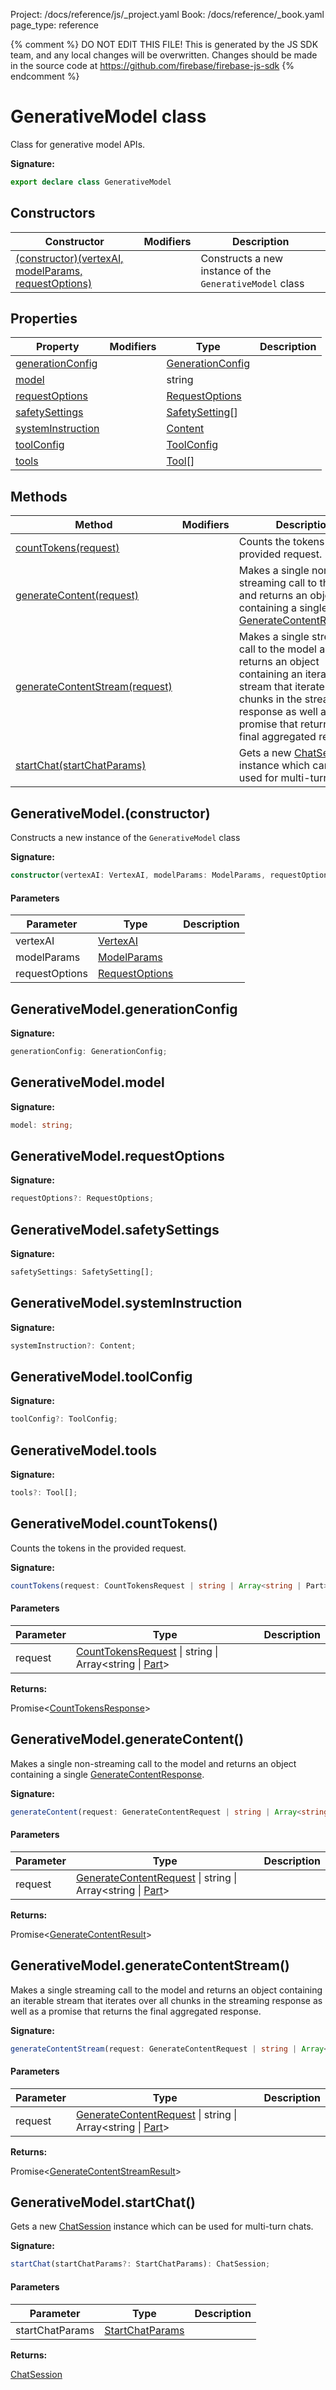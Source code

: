 Project: /docs/reference/js/_project.yaml
Book: /docs/reference/_book.yaml
page_type: reference

{% comment %}
DO NOT EDIT THIS FILE!
This is generated by the JS SDK team, and any local changes will be
overwritten. Changes should be made in the source code at
https://github.com/firebase/firebase-js-sdk
{% endcomment %}

# GenerativeModel class
Class for generative model APIs.

<b>Signature:</b>

```typescript
export declare class GenerativeModel 
```

## Constructors

|  Constructor | Modifiers | Description |
|  --- | --- | --- |
|  [(constructor)(vertexAI, modelParams, requestOptions)](./vertexai.generativemodel.md#generativemodelconstructor) |  | Constructs a new instance of the <code>GenerativeModel</code> class |

## Properties

|  Property | Modifiers | Type | Description |
|  --- | --- | --- | --- |
|  [generationConfig](./vertexai.generativemodel.md#generativemodelgenerationconfig) |  | [GenerationConfig](./vertexai.generationconfig.md#generationconfig_interface) |  |
|  [model](./vertexai.generativemodel.md#generativemodelmodel) |  | string |  |
|  [requestOptions](./vertexai.generativemodel.md#generativemodelrequestoptions) |  | [RequestOptions](./vertexai.requestoptions.md#requestoptions_interface) |  |
|  [safetySettings](./vertexai.generativemodel.md#generativemodelsafetysettings) |  | [SafetySetting](./vertexai.safetysetting.md#safetysetting_interface)<!-- -->\[\] |  |
|  [systemInstruction](./vertexai.generativemodel.md#generativemodelsysteminstruction) |  | [Content](./vertexai.content.md#content_interface) |  |
|  [toolConfig](./vertexai.generativemodel.md#generativemodeltoolconfig) |  | [ToolConfig](./vertexai.toolconfig.md#toolconfig_interface) |  |
|  [tools](./vertexai.generativemodel.md#generativemodeltools) |  | [Tool](./vertexai.md#tool)<!-- -->\[\] |  |

## Methods

|  Method | Modifiers | Description |
|  --- | --- | --- |
|  [countTokens(request)](./vertexai.generativemodel.md#generativemodelcounttokens) |  | Counts the tokens in the provided request. |
|  [generateContent(request)](./vertexai.generativemodel.md#generativemodelgeneratecontent) |  | Makes a single non-streaming call to the model and returns an object containing a single [GenerateContentResponse](./vertexai.generatecontentresponse.md#generatecontentresponse_interface)<!-- -->. |
|  [generateContentStream(request)](./vertexai.generativemodel.md#generativemodelgeneratecontentstream) |  | Makes a single streaming call to the model and returns an object containing an iterable stream that iterates over all chunks in the streaming response as well as a promise that returns the final aggregated response. |
|  [startChat(startChatParams)](./vertexai.generativemodel.md#generativemodelstartchat) |  | Gets a new [ChatSession](./vertexai.chatsession.md#chatsession_class) instance which can be used for multi-turn chats. |

## GenerativeModel.(constructor)

Constructs a new instance of the `GenerativeModel` class

<b>Signature:</b>

```typescript
constructor(vertexAI: VertexAI, modelParams: ModelParams, requestOptions?: RequestOptions);
```

#### Parameters

|  Parameter | Type | Description |
|  --- | --- | --- |
|  vertexAI | [VertexAI](./vertexai.vertexai.md#vertexai_interface) |  |
|  modelParams | [ModelParams](./vertexai.modelparams.md#modelparams_interface) |  |
|  requestOptions | [RequestOptions](./vertexai.requestoptions.md#requestoptions_interface) |  |

## GenerativeModel.generationConfig

<b>Signature:</b>

```typescript
generationConfig: GenerationConfig;
```

## GenerativeModel.model

<b>Signature:</b>

```typescript
model: string;
```

## GenerativeModel.requestOptions

<b>Signature:</b>

```typescript
requestOptions?: RequestOptions;
```

## GenerativeModel.safetySettings

<b>Signature:</b>

```typescript
safetySettings: SafetySetting[];
```

## GenerativeModel.systemInstruction

<b>Signature:</b>

```typescript
systemInstruction?: Content;
```

## GenerativeModel.toolConfig

<b>Signature:</b>

```typescript
toolConfig?: ToolConfig;
```

## GenerativeModel.tools

<b>Signature:</b>

```typescript
tools?: Tool[];
```

## GenerativeModel.countTokens()

Counts the tokens in the provided request.

<b>Signature:</b>

```typescript
countTokens(request: CountTokensRequest | string | Array<string | Part>): Promise<CountTokensResponse>;
```

#### Parameters

|  Parameter | Type | Description |
|  --- | --- | --- |
|  request | [CountTokensRequest](./vertexai.counttokensrequest.md#counttokensrequest_interface) \| string \| Array&lt;string \| [Part](./vertexai.md#part)<!-- -->&gt; |  |

<b>Returns:</b>

Promise&lt;[CountTokensResponse](./vertexai.counttokensresponse.md#counttokensresponse_interface)<!-- -->&gt;

## GenerativeModel.generateContent()

Makes a single non-streaming call to the model and returns an object containing a single [GenerateContentResponse](./vertexai.generatecontentresponse.md#generatecontentresponse_interface)<!-- -->.

<b>Signature:</b>

```typescript
generateContent(request: GenerateContentRequest | string | Array<string | Part>): Promise<GenerateContentResult>;
```

#### Parameters

|  Parameter | Type | Description |
|  --- | --- | --- |
|  request | [GenerateContentRequest](./vertexai.generatecontentrequest.md#generatecontentrequest_interface) \| string \| Array&lt;string \| [Part](./vertexai.md#part)<!-- -->&gt; |  |

<b>Returns:</b>

Promise&lt;[GenerateContentResult](./vertexai.generatecontentresult.md#generatecontentresult_interface)<!-- -->&gt;

## GenerativeModel.generateContentStream()

Makes a single streaming call to the model and returns an object containing an iterable stream that iterates over all chunks in the streaming response as well as a promise that returns the final aggregated response.

<b>Signature:</b>

```typescript
generateContentStream(request: GenerateContentRequest | string | Array<string | Part>): Promise<GenerateContentStreamResult>;
```

#### Parameters

|  Parameter | Type | Description |
|  --- | --- | --- |
|  request | [GenerateContentRequest](./vertexai.generatecontentrequest.md#generatecontentrequest_interface) \| string \| Array&lt;string \| [Part](./vertexai.md#part)<!-- -->&gt; |  |

<b>Returns:</b>

Promise&lt;[GenerateContentStreamResult](./vertexai.generatecontentstreamresult.md#generatecontentstreamresult_interface)<!-- -->&gt;

## GenerativeModel.startChat()

Gets a new [ChatSession](./vertexai.chatsession.md#chatsession_class) instance which can be used for multi-turn chats.

<b>Signature:</b>

```typescript
startChat(startChatParams?: StartChatParams): ChatSession;
```

#### Parameters

|  Parameter | Type | Description |
|  --- | --- | --- |
|  startChatParams | [StartChatParams](./vertexai.startchatparams.md#startchatparams_interface) |  |

<b>Returns:</b>

[ChatSession](./vertexai.chatsession.md#chatsession_class)

